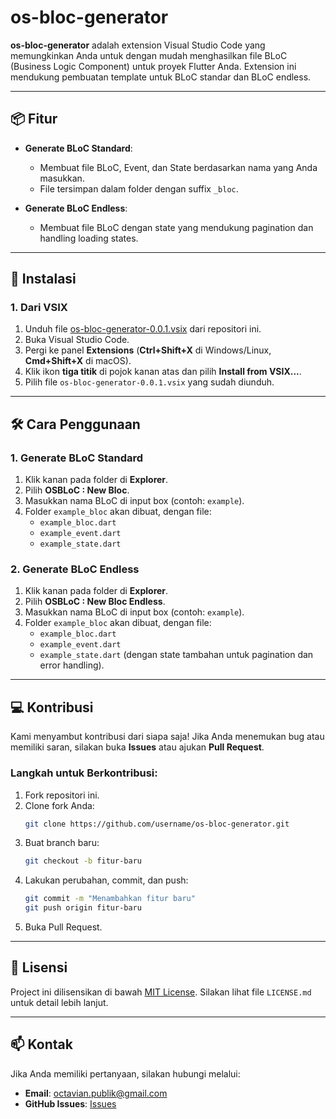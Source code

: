 
# os-bloc-generator

**os-bloc-generator** adalah extension Visual Studio Code yang memungkinkan Anda untuk dengan mudah menghasilkan file BLoC (Business Logic Component) untuk proyek Flutter Anda. Extension ini mendukung pembuatan template untuk BLoC standar dan BLoC endless.

---

## 📦 Fitur

- **Generate BLoC Standard**:
  - Membuat file BLoC, Event, dan State berdasarkan nama yang Anda masukkan.
  - File tersimpan dalam folder dengan suffix `_bloc`.

- **Generate BLoC Endless**:
  - Membuat file BLoC dengan state yang mendukung pagination dan handling loading states.

---

## 🚀 Instalasi

### 1. Dari VSIX
1. Unduh file [os-bloc-generator-0.0.1.vsix](./os-bloc-generator-0.0.1.vsix) dari repositori ini.
2. Buka Visual Studio Code.
3. Pergi ke panel **Extensions** (**Ctrl+Shift+X** di Windows/Linux, **Cmd+Shift+X** di macOS).
4. Klik ikon **tiga titik** di pojok kanan atas dan pilih **Install from VSIX...**.
5. Pilih file `os-bloc-generator-0.0.1.vsix` yang sudah diunduh.

---

## 🛠️ Cara Penggunaan

### 1. Generate BLoC Standard
1. Klik kanan pada folder di **Explorer**.
2. Pilih **OSBLoC : New Bloc**.
3. Masukkan nama BLoC di input box (contoh: `example`).
4. Folder `example_bloc` akan dibuat, dengan file:
   - `example_bloc.dart`
   - `example_event.dart`
   - `example_state.dart`

### 2. Generate BLoC Endless
1. Klik kanan pada folder di **Explorer**.
2. Pilih **OSBLoC : New Bloc Endless**.
3. Masukkan nama BLoC di input box (contoh: `example`).
4. Folder `example_bloc` akan dibuat, dengan file:
   - `example_bloc.dart`
   - `example_event.dart`
   - `example_state.dart` (dengan state tambahan untuk pagination dan error handling).

---

## 💻 Kontribusi

Kami menyambut kontribusi dari siapa saja! Jika Anda menemukan bug atau memiliki saran, silakan buka **Issues** atau ajukan **Pull Request**.

### Langkah untuk Berkontribusi:
1. Fork repositori ini.
2. Clone fork Anda:
   ```bash
   git clone https://github.com/username/os-bloc-generator.git
   ```
3. Buat branch baru:
   ```bash
   git checkout -b fitur-baru
   ```
4. Lakukan perubahan, commit, dan push:
   ```bash
   git commit -m "Menambahkan fitur baru"
   git push origin fitur-baru
   ```
5. Buka Pull Request.

---

## 📝 Lisensi

Project ini dilisensikan di bawah [MIT License](./LICENSE.md). Silakan lihat file `LICENSE.md` untuk detail lebih lanjut.

---

## 📫 Kontak

Jika Anda memiliki pertanyaan, silakan hubungi melalui:

- **Email**: [octavian.publik@gmail.com](mailto:octavian.publik@gmail.com)
- **GitHub Issues**: [Issues](https://github.com/Octavian25/os-bloc-generator/issues)

